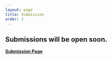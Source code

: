 ```yaml
---
layout: page
title: Submission
order: 3
---
```


## Submissions will be open soon.

<a href="https://forms.gle/U573dXqnVY5tpC9F9">**Submission Page**</a>
